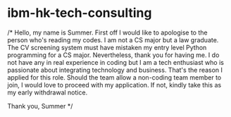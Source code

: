 # ibm-hk-tech-consulting

/* Hello, my name is Summer.
First off I would like to apologise to the person who's reading my codes. 
I am not a CS major but a law graduate.
The CV screening system must have mistaken my entry level Python programming for a CS major. 
Nevertheless, thank you for having me. 
I do not have any in real experience in coding but I am a tech enthusiast who is passionate about integrating technology and business. 
That's the reason I applied for this role.
Should the team allow a non-coding team member to join, I would love to proceed with my application. 
If not, kindly take this as my early withdrawal notice. 

Thank you, 
Summer */
